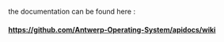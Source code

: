 the documentation can be found here :

#### https://github.com/Antwerp-Operating-System/apidocs/wiki
